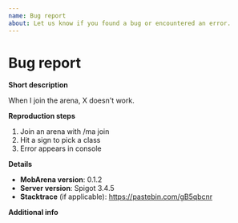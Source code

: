 ```yaml
---
name: Bug report
about: Let us know if you found a bug or encountered an error.
---
```


# Bug report
<!--
  Thanks for submitting a bug report!
  
  Please fill out this template to provide us with the information we need
  to get the bug fixed as quickly as possible :)
  
  If you don't use the template, we may reject the issue.
-->

**Short description**
<!-- What is the bug? What happens? -->

When I join the arena, X doesn't work.


**Reproduction steps**
<!-- How can we reproduce the bug? -->

1. Join an arena with /ma join
2. Hit a sign to pick a class
3. Error appears in console


**Details**
<!-- Server info and pastebin with stacktrace -->

* **MobArena version**: 0.1.2
* **Server version**: Spigot 3.4.5
* **Stacktrace** (if applicable): https://pastebin.com/gB5qbcnr


**Additional info**
<!-- Is there anything else we need to know? -->
